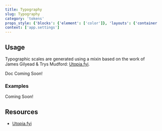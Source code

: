 ```yaml
---
title: Typography
slug: Typography
category: 'tokens'
props_style: {'blocks': {'element': ['color']}, 'layouts': {'container': ['container', 'size']}}
context: ['app.settings']
---
```


## Usage

Typographic scales are generated using a mixin based on the work of James Gilyead & Trys Mudford: [Utopia.fyi](https://utopia.fyi/).

<p class="feedback bare emoji:default">Doc Coming Soon!</p>

### Examples

<p class="feedback bare emoji:default">Coming Soon!</p>

## Resources

- [Utopia.fyi](https://utopia.fyi/)
